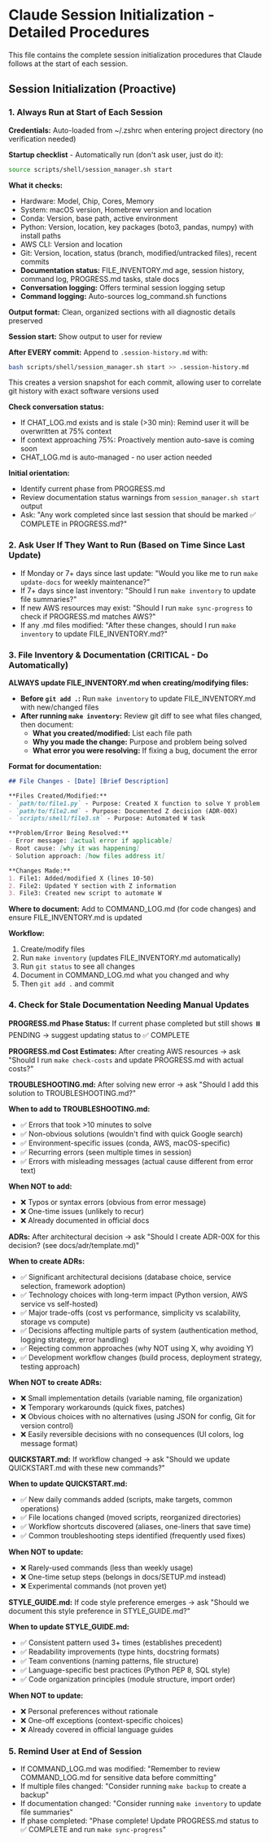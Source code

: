 # Claude Session Initialization - Detailed Procedures

This file contains the complete session initialization procedures that Claude follows at the start of each session.

## Session Initialization (Proactive)

### 1. Always Run at Start of Each Session

**Credentials:** Auto-loaded from ~/.zshrc when entering project directory (no verification needed)

**Startup checklist** - Automatically run (don't ask user, just do it):

```bash
source scripts/shell/session_manager.sh start
```

**What it checks:**
- Hardware: Model, Chip, Cores, Memory
- System: macOS version, Homebrew version and location
- Conda: Version, base path, active environment
- Python: Version, location, key packages (boto3, pandas, numpy) with install paths
- AWS CLI: Version and location
- Git: Version, location, status (branch, modified/untracked files), recent commits
- **Documentation status:** FILE_INVENTORY.md age, session history, command log, PROGRESS.md tasks, stale docs
- **Conversation logging:** Offers terminal session logging setup
- **Command logging:** Auto-sources log_command.sh functions

**Output format:** Clean, organized sections with all diagnostic details preserved

**Session start:** Show output to user for review

**After EVERY commit:** Append to `.session-history.md` with:
```bash
bash scripts/shell/session_manager.sh start >> .session-history.md
```
This creates a version snapshot for each commit, allowing user to correlate git history with exact software versions used

**Check conversation status:**
- If CHAT_LOG.md exists and is stale (>30 min): Remind user it will be overwritten at 75% context
- If context approaching 75%: Proactively mention auto-save is coming soon
- CHAT_LOG.md is auto-managed - no user action needed

**Initial orientation:**
- Identify current phase from PROGRESS.md
- Review documentation status warnings from `session_manager.sh start` output
- Ask: "Any work completed since last session that should be marked ✅ COMPLETE in PROGRESS.md?"

### 2. Ask User If They Want to Run (Based on Time Since Last Update)

- If Monday or 7+ days since last update: "Would you like me to run `make update-docs` for weekly maintenance?"
- If 7+ days since last inventory: "Should I run `make inventory` to update file summaries?"
- If new AWS resources may exist: "Should I run `make sync-progress` to check if PROGRESS.md matches AWS?"
- If any .md files modified: "After these changes, should I run `make inventory` to update FILE_INVENTORY.md?"

### 3. File Inventory & Documentation (CRITICAL - Do Automatically)

**ALWAYS update FILE_INVENTORY.md when creating/modifying files:**

- **Before `git add .`:** Run `make inventory` to update FILE_INVENTORY.md with new/changed files
- **After running `make inventory`:** Review git diff to see what files changed, then document:
  - **What you created/modified:** List each file path
  - **Why you made the change:** Purpose and problem being solved
  - **What error you were resolving:** If fixing a bug, document the error

**Format for documentation:**

```markdown
## File Changes - [Date] [Brief Description]

**Files Created/Modified:**
- `path/to/file1.py` - Purpose: Created X function to solve Y problem
- `path/to/file2.md` - Purpose: Documented Z decision (ADR-00X)
- `scripts/shell/file3.sh` - Purpose: Automated W task

**Problem/Error Being Resolved:**
- Error message: [actual error if applicable]
- Root cause: [why it was happening]
- Solution approach: [how files address it]

**Changes Made:**
1. File1: Added/modified X (lines 10-50)
2. File2: Updated Y section with Z information
3. File3: Created new script to automate W
```

**Where to document:** Add to COMMAND_LOG.md (for code changes) and ensure FILE_INVENTORY.md is updated

**Workflow:**
1. Create/modify files
2. Run `make inventory` (updates FILE_INVENTORY.md automatically)
3. Run `git status` to see all changes
4. Document in COMMAND_LOG.md what you changed and why
5. Then `git add .` and commit

### 4. Check for Stale Documentation Needing Manual Updates

**PROGRESS.md Phase Status:** If current phase completed but still shows ⏸️ PENDING → suggest updating status to ✅ COMPLETE

**PROGRESS.md Cost Estimates:** After creating AWS resources → ask "Should I run `make check-costs` and update PROGRESS.md with actual costs?"

**TROUBLESHOOTING.md:** After solving new error → ask "Should I add this solution to TROUBLESHOOTING.md?"

**When to add to TROUBLESHOOTING.md:**
- ✅ Errors that took >10 minutes to solve
- ✅ Non-obvious solutions (wouldn't find with quick Google search)
- ✅ Environment-specific issues (conda, AWS, macOS-specific)
- ✅ Recurring errors (seen multiple times in session)
- ✅ Errors with misleading messages (actual cause different from error text)

**When NOT to add:**
- ❌ Typos or syntax errors (obvious from error message)
- ❌ One-time issues (unlikely to recur)
- ❌ Already documented in official docs

**ADRs:** After architectural decision → ask "Should I create ADR-00X for this decision? (see docs/adr/template.md)"

**When to create ADRs:**
- ✅ Significant architectural decisions (database choice, service selection, framework adoption)
- ✅ Technology choices with long-term impact (Python version, AWS service vs self-hosted)
- ✅ Major trade-offs (cost vs performance, simplicity vs scalability, storage vs compute)
- ✅ Decisions affecting multiple parts of system (authentication method, logging strategy, error handling)
- ✅ Rejecting common approaches (why NOT using X, why avoiding Y)
- ✅ Development workflow changes (build process, deployment strategy, testing approach)

**When NOT to create ADRs:**
- ❌ Small implementation details (variable naming, file organization)
- ❌ Temporary workarounds (quick fixes, patches)
- ❌ Obvious choices with no alternatives (using JSON for config, Git for version control)
- ❌ Easily reversible decisions with no consequences (UI colors, log message format)

**QUICKSTART.md:** If workflow changed → ask "Should we update QUICKSTART.md with these new commands?"

**When to update QUICKSTART.md:**
- ✅ New daily commands added (scripts, make targets, common operations)
- ✅ File locations changed (moved scripts, reorganized directories)
- ✅ Workflow shortcuts discovered (aliases, one-liners that save time)
- ✅ Common troubleshooting steps identified (frequently used fixes)

**When NOT to update:**
- ❌ Rarely-used commands (less than weekly usage)
- ❌ One-time setup steps (belongs in docs/SETUP.md instead)
- ❌ Experimental commands (not proven yet)

**STYLE_GUIDE.md:** If code style preference emerges → ask "Should we document this style preference in STYLE_GUIDE.md?"

**When to update STYLE_GUIDE.md:**
- ✅ Consistent pattern used 3+ times (establishes precedent)
- ✅ Readability improvements (type hints, docstring formats)
- ✅ Team conventions (naming patterns, file structure)
- ✅ Language-specific best practices (Python PEP 8, SQL style)
- ✅ Code organization principles (module structure, import order)

**When NOT to update:**
- ❌ Personal preferences without rationale
- ❌ One-off exceptions (context-specific choices)
- ❌ Already covered in official language guides

### 5. Remind User at End of Session

- If COMMAND_LOG.md was modified: "Remember to review COMMAND_LOG.md for sensitive data before committing"
- If multiple files changed: "Consider running `make backup` to create a backup"
- If documentation changed: "Consider running `make inventory` to update file summaries"
- If phase completed: "Phase complete! Update PROGRESS.md status to ✅ COMPLETE and run `make sync-progress`"